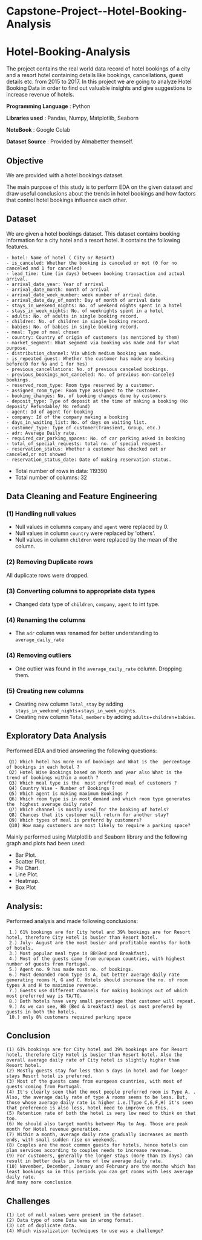 # Capstone-Project--Hotel-Booking-Analysis


# Hotel-Booking-Analysis
The project contains the real world data record of hotel bookings of a city and a resort hotel containing details like bookings, cancellations, guest details etc. from 2015 to 2017. In this project we are going to analyze Hotel Booking Data in order to find out valuable insights and give suggestions to increase revenue of hotels.

**Programming Language** : Python

**Libraries used** : Pandas, Numpy, Matplotlib, Seaborn

**NoteBook** : Google Colab

**Dataset Source** : Provided by Almabetter themself.

## Objective
We are provided with a hotel bookings dataset.

The main purpose of this study is to perform EDA on the given dataset and draw useful conclusions about the trends in hotel bookings and how factors that control hotel bookings influence each other.

## Dataset 
We are given a hotel bookings dataset. This dataset contains booking information for a city hotel and a resort hotel. It contains the following features.
```
- hotel: Name of hotel ( City or Resort)
- is_canceled: Whether the booking is canceled or not (0 for no canceled and 1 for canceled)
- lead_time: time (in days) between booking transaction and actual arrival.
- arrival_date_year: Year of arrival
- arrival_date_month: month of arrival
- arrival_date_week_number: week number of arrival date.
- arrival_date_day_of_month: Day of month of arrival date
- stays_in_weekend_nights: No. of weekend nights spent in a hotel
- stays_in_week_nights: No. of weeknights spent in a hotel
- adults: No. of adults in single booking record.
- children: No. of children in single booking record.
- babies: No. of babies in single booking record. 
- meal: Type of meal chosen 
- country: Country of origin of customers (as mentioned by them)
- market_segment: What segment via booking was made and for what purpose.
- distribution_channel: Via which medium booking was made.
- is_repeated_guest: Whether the customer has made any booking before(0 for No and 1 for Yes)
- previous_cancellations: No. of previous canceled bookings.
- previous_bookings_not_canceled: No. of previous non-canceled bookings.
- reserved_room_type: Room type reserved by a customer.
- assigned_room_type: Room type assigned to the customer.
- booking_changes: No. of booking changes done by customers
- deposit_type: Type of deposit at the time of making a booking (No deposit/ Refundable/ No refund)
- agent: Id of agent for booking
- company: Id of the company making a booking
- days_in_waiting_list: No. of days on waiting list.
- customer_type: Type of customer(Transient, Group, etc.)
- adr: Average Daily rate.
- required_car_parking_spaces: No. of car parking asked in booking
- total_of_special_requests: total no. of special request.
- reservation_status: Whether a customer has checked out or canceled,or not showed 
- reservation_status_date: Date of making reservation status.
```

- Total number of rows in data: 119390
- Total number of columns: 32

## Data Cleaning and Feature Engineering

### (1) Handling null values
- Null values in columns `company` and `agent` were replaced by 0.
- Null values in column `country` were replaced by 'others'.
- Null values in column `children` were replaced by the mean of the column.

### (2) Removing Duplicate rows
All duplicate rows were dropped.

### (3) Converting columns to appropriate data types

- Changed data type of `children`, `company`, `agent` to int type.
### (4) Renaming the columns

- The `adr` column was renamed for better understanding to `average_daily_rate`

### (4) Removing outliers
- One outlier was found in the `average_daily_rate` column. Dropping them.

### (5) Creating new columns
- Creating new column `Total_stay` by adding `stays_in_weekend_nights`+`stays_in_week_nights`.
- Creating new column `Total_members` by adding `adults`+`children`+`babies`.

## Exploratory Data Analysis

Performed EDA and tried answering the following questions:

```
 Q1) Which hotel has more no of bookings and What is the  percentage of bookings in each hotel ?
 Q2) Hotel Wise Bookings based on Month and year also What is the trend of bookings within a month ?
 Q3) Which meal type is the  most preffered meal of customers ?
 Q4) Country Wise - Number of Bookings ?
 Q5) Which agent is making maximum Bookings ?
 Q6) Which room type is in most demand and which room type generates the  highest average daily rate?
 Q7) Which channel is mostly used for the booking of hotels? 
 Q8) Chances that its customer will return for another stay?
 Q9) Which types of meal is preferrd by customers?
 Q10) How many customers are most likely to require a parking space?
```

Mainly performed using Matplotlib and Seaborn library and the following graph and plots had been used:
   - Bar Plot.
   - Scatter Plot.
   - Pie Chart.
   - Line Plot.
   - Heatmap.
   - Box Plot
             
## Analysis:

Performed analysis and made following conclusions:
```
 1.) 61% bookings are for City hotel and 39% bookings are for Resort hotel, therefore City Hotel is busier than Resort hotel. 
 2.) July- August are the most busier and profitable months for both of hotels.  
 3.) Most popular meal type is BB(Bed and Breakfast).
 4.) Most of the guests came from european countries, with highest number of guests from Portugal.
 5.) Agent no. 9 has made most no. of bookings.
 6.) Most demanded room type is A, but better average daily rate generating rooms H, G and C. Hotels should increase the no. of room types A and H to maximise revenue.
 7.) Guests use different channels for making bookings out of which most preferred way is TA/TO. 
 8.) Both hotels have very small percentage that customer will repeat.
 9.) As we can see, BB (Bed & breakfast) meal is most prefered by guests in both the hotels. 
 10.) only 8% customers required parking space
```
## Conclusion

```
(1) 61% bookings are for City hotel and 39% bookings are for Resort hotel, therefore City Hotel is busier than Resort hotel. Also the overall average daily rate of City hotel is slightly higher than Resort hotel.
(2) Mostly guests stay for less than 5 days in hotel and for longer stays Resort hotel is preferred.
(3) Most of the guests came from european countries, with most of guests coming from Portugal.
(4) It's clearly seen that the most people preferred room is Type A, . Also, the average daily rate of type A rooms seems to be less. But, those whose average daily rate is higher i.e.(Type C,G,F,H) it's seen that preference is also less, hotel need to improve on this.
(5) Retention rate of both the hotel is very low need to think on that too.
(6) We should also target months between May to Aug. Those are peak month for Hotel revenue generation. 
(7) Within a month, average daily rate gradually increases as month ends, with small sudden rise on weekends.
(8) Couples are the most common guests for hotels, hence hotels can plan services according to couples needs to increase revenue.
(9) For customers, generally the longer stays (more than 15 days) can result in better deals in terms of low average daily rate.
(10) November, December, January and February are the months which has least bookings so in this periods you can get rooms with less average daily rate.
And many more conclusion
```
## Challenges
```
(1) Lot of null values were present in the dataset.
(2) Data type of some Data was in wrong format.
(3) Lot of duplicate data.
(4) Which visualization techniques to use was a challenge?
